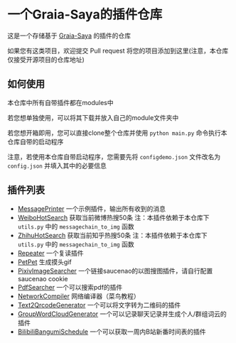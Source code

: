 # 一个Graia-Saya的插件仓库

这是一个存储基于 [Graia-Saya](https://github.com/GraiaProject/Saya) 的插件的仓库

如果您有这类项目，欢迎提交 Pull request 将您的项目添加到这里(注意，本仓库仅接受开源项目的仓库地址)

## 如何使用

本仓库中所有自带插件都在modules中

若您想单独使用，可以将其下载并放入自己的module文件夹中

若您想开箱即用，您可以直接clone整个仓库并使用 `python main.py` 命令执行本仓库自带的启动程序

注意，若使用本仓库自带启动程序，您需要先将 `configdemo.json` 文件改名为 `config.json` 并填入其中的必要信息

## 插件列表

- [MessagePrinter](modules/MessagePrinter.py) 一个示例插件，输出所有收到的消息
- [WeiboHotSearch](modules/WeiboHotSearch.py) 获取当前微博热搜50条 注：本插件依赖于本仓库下 `utils.py` 中的 `messagechain_to_img` 函数
- [ZhihuHotSearch](modules/ZhihuHotSearch.py) 获取当前知乎热搜50条 注：本插件依赖于本仓库下 `utils.py` 中的 `messagechain_to_img` 函数
- [Repeater](modules/Repeater.py) 一个复读插件
- [PetPet](modules/PetPet) 生成摸头gif
- [PixivImageSearcher](modules/PixivImageSearcher) 一个链接saucenao的以图搜图插件，请自行配置 saucenao cookie
- [PdfSearcher](modules/PdfSearcher.py) 一个可以搜索pdf的插件
- [NetworkCompiler](modules/NetworkCompiler.py) 网络编译器（菜鸟教程）
- [Text2QrcodeGenerator](modules/Text2QrcodeGenerator.py) 一个可以将文字转为二维码的插件
- [GroupWordCloudGenerator](modules/GroupWordCloudGenerator) 一个可以记录聊天记录并生成个人/群组词云的插件
- [BilibiliBangumiSchedule](modules/BilibiliBangumiSchedule.py) 一个可以获取一周内B站新番时间表的插件